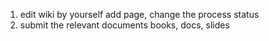 1. edit wiki by yourself
   add page, change the process status
2. submit the relevant documents 
   books, docs, slides
